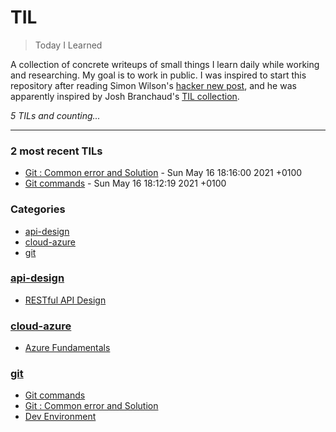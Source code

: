 # TIL
> Today I Learned

A collection of concrete writeups of small things I learn daily while working
and researching. My goal is to work in public. I was inspired to start this
repository after reading Simon Wilson's [hacker new post][1], and he was
apparently inspired by Josh Branchaud's [TIL collection][2].


_5 TILs and counting..._

---

### 2 most recent TILs

- [Git : Common error and Solution](git/issues.md) - Sun May 16 18:16:00 2021 +0100
- [Git commands](git/commands.md) - Sun May 16 18:12:19 2021 +0100

### Categories

- [api-design](#api-design)
- [cloud-azure](#cloud-azure)
- [git](#git)

### [api-design](#api-design)
- [RESTful API Design](api-design/RESTful.md)

### [cloud-azure](#cloud-azure)
- [Azure Fundamentals](cloud-azure/cert-fundamentals.md)

### [git](#git)
- [Git commands](git/commands.md)
- [Git : Common error and Solution](git/issues.md)
- [Dev Environment](git/setup.md)

[1]: https://simonwillison.net/2020/Apr/20/self-rewriting-readme/
[2]: https://github.com/jbranchaud/til

